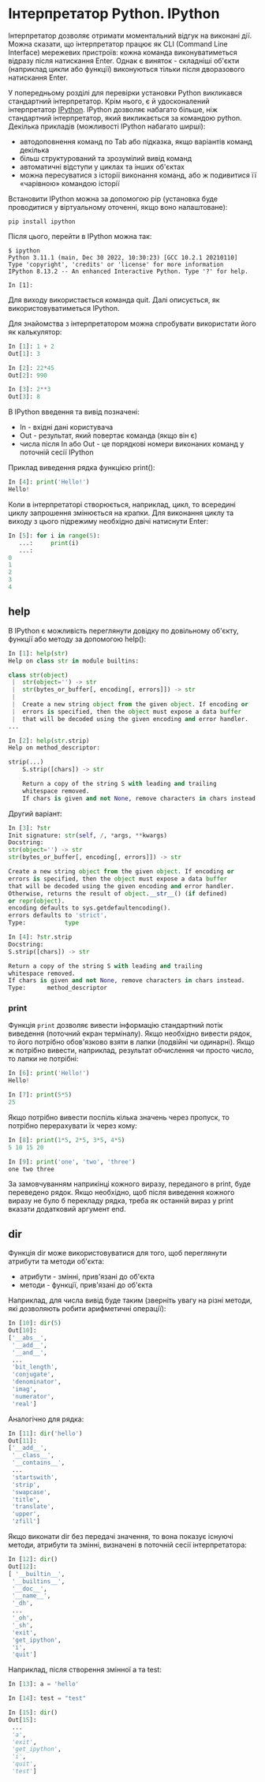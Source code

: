# Інтерпретатор Python. IPython

Інтерпретатор дозволяє отримати моментальний відгук на виконані дії. Можна
сказати, що інтерпретатор працює як CLI (Command Line Interface) мережевих
пристроїв: кожна команда виконуватиметься відразу після натискання Enter. Однак
є виняток - складніші об'єкти (наприклад цикли або функції) виконуються тільки
після дворазового натискання Enter.

У попередньому розділі для перевірки установки Python викликався стандартний
інтерпретатор. Крім нього, є й удосконалений інтерпретатор [IPython](http://ipython.readthedocs.io/en/stable/index.html).
IPython дозволяє
набагато більше, ніж стандартний інтерпретатор, який викликається за командою
python. Декілька прикладів (можливості IPython набагато ширші):

-  автодоповнення команд по Tab або підказка, якщо варіантів команд декілька
-  більш структурований та зрозумілий вивід команд
-  автоматичні відступи у циклах та інших об'єктах
-  можна пересуватися з історії виконання команд, або ж подивитися її «чарівною» командою історії

Встановити IPython можна за допомогою pip (установка буде проводитися у
віртуальному оточенні, якщо воно налаштоване):

```
pip install ipython
```

Після цього, перейти в IPython можна так:

```
$ ipython
Python 3.11.1 (main, Dec 30 2022, 10:30:23) [GCC 10.2.1 20210110]
Type 'copyright', 'credits' or 'license' for more information
IPython 8.13.2 -- An enhanced Interactive Python. Type '?' for help.

In [1]:
```

Для виходу використається команда quit. Далі описується, як
використовуватиметься IPython.

Для знайомства з інтерпретатором можна спробувати використати його як
калькулятор:

```python
In [1]: 1 + 2
Out[1]: 3

In [2]: 22*45
Out[2]: 990

In [3]: 2**3
Out[3]: 8
```

В IPython введення та вивід позначені:

-  In - вхідні дані користувача
-  Out - результат, який повертає команда (якщо він є)
-  числа після In або Out - це порядкові номери виконаних команд у поточній сесії IPython

Приклад виведення рядка функцією print():

```python
In [4]: print('Hello!')
Hello!
```

Коли в інтерпретаторі створюється, наприклад, цикл, то всередині циклу
запрошення змінюється на крапки. Для виконання циклу та виходу з цього
підрежиму необхідно двічі натиснути Enter:

```python
In [5]: for i in range(5):
   ...:     print(i)
   ...:
0
1
2
3
4
```

## help

В IPython є можливість переглянути довідку по довільному об'єкту, функції або
методу за допомогою help():

```python
In [1]: help(str)
Help on class str in module builtins:

class str(object)
 |  str(object='') -> str
 |  str(bytes_or_buffer[, encoding[, errors]]) -> str
 |
 |  Create a new string object from the given object. If encoding or
 |  errors is specified, then the object must expose a data buffer
 |  that will be decoded using the given encoding and error handler.
...

In [2]: help(str.strip)
Help on method_descriptor:

strip(...)
    S.strip([chars]) -> str

    Return a copy of the string S with leading and trailing
    whitespace removed.
    If chars is given and not None, remove characters in chars instead.
```

Другий варіант:

```python
In [3]: ?str
Init signature: str(self, /, *args, **kwargs)
Docstring:
str(object='') -> str
str(bytes_or_buffer[, encoding[, errors]]) -> str

Create a new string object from the given object. If encoding or
errors is specified, then the object must expose a data buffer
that will be decoded using the given encoding and error handler.
Otherwise, returns the result of object.__str__() (if defined)
or repr(object).
encoding defaults to sys.getdefaultencoding().
errors defaults to 'strict'.
Type:           type

In [4]: ?str.strip
Docstring:
S.strip([chars]) -> str

Return a copy of the string S with leading and trailing
whitespace removed.
If chars is given and not None, remove characters in chars instead.
Type:      method_descriptor
```

### print

Функція ``print`` дозволяє вивести інформацію стандартний потік виведення
(поточний екран терміналу).  Якщо необхідно вивести рядок, то його потрібно
обов'язково взяти в лапки (подвійні чи одинарні). Якщо ж потрібно вивести,
наприклад, результат обчислення чи просто число, то лапки не потрібні:

```python
In [6]: print('Hello!')
Hello!

In [7]: print(5*5)
25
```

Якщо потрібно вивести поспіль кілька значень через пропуск, то потрібно
перерахувати їх через кому:

```python
In [8]: print(1*5, 2*5, 3*5, 4*5)
5 10 15 20

In [9]: print('one', 'two', 'three')
one two three
```

За замовчуванням наприкінці кожного виразу, переданого в print, буде
переведено рядок. Якщо необхідно, щоб після виведення кожного виразу не було б
перекладу рядка, треба як останній вираз у print вказати додатковий аргумент
end.


## dir


Функція dir може використовуватися для того, щоб переглянути атрибути та методи
об'єкта:

* атрибути - змінні, прив'язані до об'єкта
* методи - функції, прив'язані до об'єкта

Наприклад, для числа вивід буде таким (зверніть увагу на різні методи, які
дозволяють робити арифметичні операції):

```python
In [10]: dir(5)
Out[10]:
['__abs__',
 '__add__',
 '__and__',
 ...
 'bit_length',
 'conjugate',
 'denominator',
 'imag',
 'numerator',
 'real']
```

Аналогічно для рядка:

```python
In [11]: dir('hello')
Out[11]:
['__add__',
 '__class__',
 '__contains__',
 ...
 'startswith',
 'strip',
 'swapcase',
 'title',
 'translate',
 'upper',
 'zfill']
```

Якщо виконати dir без передачі значення, то вона показує існуючі методи,
атрибути та змінні, визначені в поточній сесії інтерпретатора:

```python
In [12]: dir()
Out[12]:
[ '__builtin__',
 '__builtins__',
 '__doc__',
 '__name__',
 '_dh',
 ...
 '_oh',
 '_sh',
 'exit',
 'get_ipython',
 'i',
 'quit']
```

Наприклад, після створення змінної a та test:

```python
In [13]: a = 'hello'

In [14]: test = "test"

In [15]: dir()
Out[15]:
 ...
 'a',
 'exit',
 'get_ipython',
 'i',
 'quit',
 'test']
```
